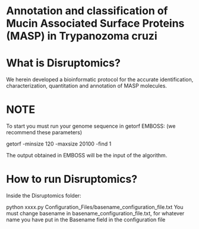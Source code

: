 
# Annotation and classification of Mucin Associated Surface Proteins (MASP) in Trypanozoma cruzi 

# What is Disruptomics? 

We herein developed a bioinformatic protocol for the accurate identification, characterization, quantitation and annotation of MASP molecules.

# NOTE
To start you must run your genome sequence in getorf EMBOSS: (we recommend these parameters)

getorf -minsize 120 -maxsize 20100 -find 1

The output obtained in EMBOSS will be the input of the algorithm. 

# How to run Disruptomics?
Inside the Disruptomics folder:

python xxxx.py Configuration_Files/basename_configuration_file.txt
You must change basename in basename_configuration_file.txt, for whatever name you have put in the Basename field in the configuration file
